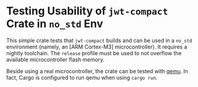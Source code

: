 # Testing Usability of `jwt-compact` Crate in `no_std` Env

This simple crate tests that `jwt-compact` builds and can be used
in a `no_std` environment (namely, an [ARM Cortex-M3] microcontroller).
It requires a nightly toolchain. The `release` profile must be used
to not overflow the available microcontroller flash memory.

Beside using a real microcontroller, the crate can be tested with [qemu].
In fact, Cargo is configured to run qemu when using `cargo run`.

[Cortex-M3]: https://en.wikipedia.org/wiki/ARM_Cortex-M#Cortex-M3
[qemu]: https://www.qemu.org/
